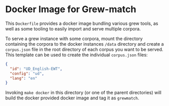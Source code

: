 # Docker Image for Grew-match

This `Dockerfile` provides a docker image bundling various grew tools, as well as some tooling to easily import and serve multiple corpora.

To serve a grew instance with some corpora, mount the directory containing the corpora to the docker instances `/data` directory and create a `corpus.json` file in the root directory of each corpus you want to be served.
This template can be used to create the individual `corpus.json` files:

```json
{
  "id": "UD_English-EWT",
  "config": "ud",
  "lang": "en"
}
```

Invoking `make docker` in this directory (or one of the parent directories) will build the docker provided docker image and tag it as `grewmatch`.

